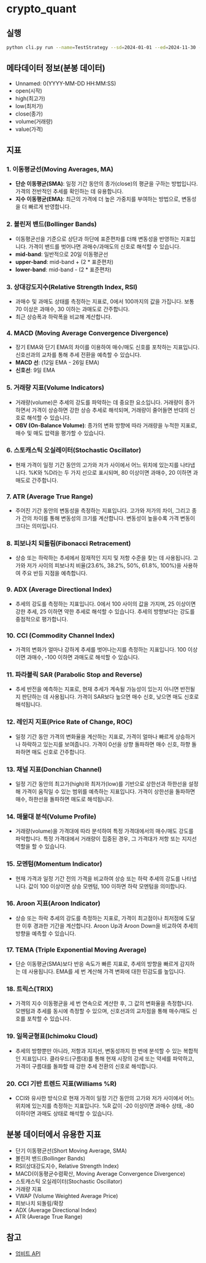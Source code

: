 # crypto_quant

## 실행

```bash
python cli.py run --name=TestStrategy --sd=2024-01-01 --ed=2024-11-30 --it=1day --tn=KRW-AVAX
```

## 메타데이터 정보(분봉 데이터)

- Unnamed: 0(YYYY-MM-DD HH:MM:SS)
- open(시작)
- high(최고가)
- low(최저가)
- close(종가)
- volume(거래량)
- value(가격)


## 지표

### 1. **이동평균선(Moving Averages, MA)**
   - **단순 이동평균(SMA)**: 일정 기간 동안의 종가(close)의 평균을 구하는 방법입니다. 가격의 전반적인 추세를 확인하는 데 유용합니다.
   - **지수 이동평균(EMA)**: 최근의 가격에 더 높은 가중치를 부여하는 방법으로, 변동성을 더 빠르게 반영합니다.

### 2. **볼린저 밴드(Bollinger Bands)**
   - 이동평균선을 기준으로 상단과 하단에 표준편차를 더해 변동성을 반영하는 지표입니다. 가격이 밴드를 벗어나면 과매수/과매도의 신호로 해석할 수 있습니다.
   - **mid-band**: 일반적으로 20일 이동평균선
   - **upper-band**: mid-band + (2 * 표준편차)
   - **lower-band**: mid-band - (2 * 표준편차)

### 3. **상대강도지수(Relative Strength Index, RSI)**
   - 과매수 및 과매도 상태를 측정하는 지표로, 0에서 100까지의 값을 가집니다. 보통 70 이상은 과매수, 30 이하는 과매도로 간주합니다.
   - 최근 상승폭과 하락폭을 비교해 계산합니다.

### 4. **MACD (Moving Average Convergence Divergence)**
   - 장기 EMA와 단기 EMA의 차이를 이용하여 매수/매도 신호를 포착하는 지표입니다. 신호선과의 교차를 통해 추세 전환을 예측할 수 있습니다.
   - **MACD 선**: (12일 EMA - 26일 EMA)
   - **신호선**: 9일 EMA

### 5. **거래량 지표(Volume Indicators)**
   - 거래량(volume)은 추세의 강도를 파악하는 데 중요한 요소입니다. 거래량이 증가하면서 가격이 상승하면 강한 상승 추세로 해석되며, 거래량이 줄어들면 반대의 신호로 해석할 수 있습니다.
   - **OBV (On-Balance Volume)**: 종가의 변화 방향에 따라 거래량을 누적한 지표로, 매수 및 매도 압력을 평가할 수 있습니다.

### 6. **스토캐스틱 오실레이터(Stochastic Oscillator)**
   - 현재 가격이 일정 기간 동안의 고가와 저가 사이에서 어느 위치에 있는지를 나타냅니다. %K와 %D라는 두 가지 선으로 표시되며, 80 이상이면 과매수, 20 이하면 과매도로 간주합니다.

### 7. **ATR (Average True Range)**
   - 주어진 기간 동안의 변동성을 측정하는 지표입니다. 고가와 저가의 차이, 그리고 종가 간의 차이를 통해 변동성의 크기를 계산합니다. 변동성이 높을수록 가격 변동이 크다는 의미입니다.

### 8. **피보나치 되돌림(Fibonacci Retracement)**
   - 상승 또는 하락하는 추세에서 잠재적인 지지 및 저항 수준을 찾는 데 사용됩니다. 고가와 저가 사이의 피보나치 비율(23.6%, 38.2%, 50%, 61.8%, 100%)을 사용하여 주요 반등 지점을 예측합니다.

### 9. **ADX (Average Directional Index)**
   - 추세의 강도를 측정하는 지표입니다. 0에서 100 사이의 값을 가지며, 25 이상이면 강한 추세, 25 이하면 약한 추세로 해석할 수 있습니다. 추세의 방향보다는 강도를 중점적으로 평가합니다.

### 10. **CCI (Commodity Channel Index)**
   - 가격의 변화가 얼마나 강하게 추세를 벗어나는지를 측정하는 지표입니다. 100 이상이면 과매수, -100 이하면 과매도로 해석할 수 있습니다.

### 11. **파라볼릭 SAR (Parabolic Stop and Reverse)**
   - 추세 반전을 예측하는 지표로, 현재 추세가 계속될 가능성이 있는지 아니면 반전될지 판단하는 데 사용됩니다. 가격이 SAR보다 높으면 매수 신호, 낮으면 매도 신호로 해석됩니다.

### 12. **레인지 지표(Price Rate of Change, ROC)**
   - 일정 기간 동안 가격의 변화율을 계산하는 지표로, 가격이 얼마나 빠르게 상승하거나 하락하고 있는지를 보여줍니다. 가격이 0선을 상향 돌파하면 매수 신호, 하향 돌파하면 매도 신호로 간주합니다.

### 13. **채널 지표(Donchian Channel)**
   - 일정 기간 동안의 최고가(high)와 최저가(low)를 기반으로 상한선과 하한선을 설정해 가격이 움직일 수 있는 범위를 예측하는 지표입니다. 가격이 상한선을 돌파하면 매수, 하한선을 돌파하면 매도로 해석됩니다.

### 14. **매물대 분석(Volume Profile)**
   - 거래량(volume)을 가격대에 따라 분석하여 특정 가격대에서의 매수/매도 강도를 파악합니다. 특정 가격대에서 거래량이 집중된 경우, 그 가격대가 저항 또는 지지선 역할을 할 수 있습니다.

### 15. **모멘텀(Momentum Indicator)**
   - 현재 가격과 일정 기간 전의 가격을 비교하여 상승 또는 하락 추세의 강도를 나타냅니다. 값이 100 이상이면 상승 모멘텀, 100 이하면 하락 모멘텀을 의미합니다.

### 16. **Aroon 지표(Aroon Indicator)**
   - 상승 또는 하락 추세의 강도를 측정하는 지표로, 가격이 최고점이나 최저점에 도달한 이후 경과한 기간을 계산합니다. Aroon Up과 Aroon Down을 비교하여 추세의 방향을 예측할 수 있습니다.

### 17. **TEMA (Triple Exponential Moving Average)**
   - 단순 이동평균(SMA)보다 반응 속도가 빠른 지표로, 추세의 방향을 빠르게 감지하는 데 사용됩니다. EMA를 세 번 계산해 가격 변화에 대한 민감도를 높입니다.

### 18. **트릭스(TRIX)**
   - 가격의 지수 이동평균을 세 번 연속으로 계산한 후, 그 값의 변화율을 측정합니다. 모멘텀과 추세를 동시에 측정할 수 있으며, 신호선과의 교차점을 통해 매수/매도 신호를 포착할 수 있습니다.

### 19. **일목균형표(Ichimoku Cloud)**
   - 추세의 방향뿐만 아니라, 저항과 지지선, 변동성까지 한 번에 분석할 수 있는 복합적인 지표입니다. 클라우드(구름대)를 통해 현재 시장의 강세 또는 약세를 파악하고, 가격이 구름대를 돌파할 때 강한 추세 전환의 신호로 해석합니다.

### 20. **CCI 기반 트렌드 지표(Williams %R)**
   - CCI와 유사한 방식으로 현재 가격이 일정 기간 동안의 고가와 저가 사이에서 어느 위치에 있는지를 측정하는 지표입니다. %R 값이 -20 이상이면 과매수 상태, -80 이하이면 과매도 상태로 해석할 수 있습니다.

## 분봉 데이터에서 유용한 지표

- 단기 이동평균선(Short Moving Average, SMA)
- 볼린저 밴드(Bollinger Bands)
- RSI(상대강도지수, Relative Strength Index)
- MACD(이동평균수렴확산, Moving Average Convergence Divergence)
- 스토캐스틱 오실레이터(Stochastic Oscillator)
- 거래량 지표
- VWAP (Volume Weighted Average Price)
- 피보나치 되돌림/확장
- ADX (Average Directional Index)
- ATR (Average True Range)

## 참고

- [업비트 API](https://github.com/sharebook-kr/pyupbit)
